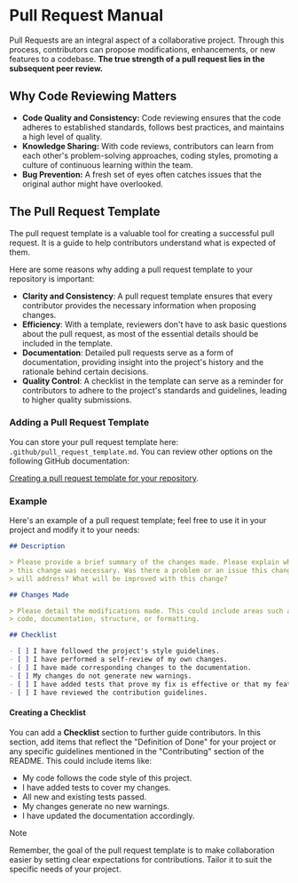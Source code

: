 # Pull Request Manual

Pull Requests are an integral aspect of a collaborative project. Through this process, contributors
can propose modifications, enhancements, or new features to a codebase. **The true strength of a
pull request lies in the subsequent peer review.**

## Why Code Reviewing Matters

- **Code Quality and Consistency:** Code reviewing ensures that the code adheres to established
  standards, follows best practices, and maintains a high level of quality.
- **Knowledge Sharing:** With code reviews, contributors can learn from each other's problem-solving
  approaches, coding styles, promoting a culture of continuous learning within the team.
- **Bug Prevention:** A fresh set of eyes often catches issues that the original author might have
  overlooked.

## The Pull Request Template

The pull request template is a valuable tool for creating a successful pull request. It is a guide
to help contributors understand what is expected of them.

Here are some reasons why adding a pull request template to your repository is important:

- **Clarity and Consistency**: A pull request template ensures that every contributor provides the
  necessary information when proposing changes.
- **Efficiency**: With a template, reviewers don't have to ask basic questions about the pull
  request, as most of the essential details should be included in the template.
- **Documentation**: Detailed pull requests serve as a form of documentation, providing insight into
  the project's history and the rationale behind certain decisions.
- **Quality Control**: A checklist in the template can serve as a reminder for contributors to
  adhere to the project's standards and guidelines, leading to higher quality submissions.

### Adding a Pull Request Template

You can store your pull request template here: `.github/pull_request_template.md`. You can review
other options on the following GitHub documentation:

[Creating a pull request template for your repository][github-creating-pr-template].

### Example

Here's an example of a pull request template; feel free to use it in your project and modify it to
your needs:

```markdown
## Description

> Please provide a brief summary of the changes made. Please explain why
> this change was necessary. Was there a problem or an issue this change
> will address? What will be improved with this change?

## Changes Made

> Please detail the modifications made. This could include areas such as
> code, documentation, structure, or formatting.

## Checklist

- [ ] I have followed the project's style guidelines.
- [ ] I have performed a self-review of my own changes.
- [ ] I have made corresponding changes to the documentation.
- [ ] My changes do not generate new warnings.
- [ ] I have added tests that prove my fix is effective or that my feature works.
- [ ] I have reviewed the contribution guidelines.
```

#### Creating a Checklist

You can add a **Checklist** section to further guide contributors. In this section, add items that
reflect the "Definition of Done" for your project or any specific guidelines mentioned in the
"Contributing" section of the README. This could include items like:

- My code follows the code style of this project.
- I have added tests to cover my changes.
- All new and existing tests passed.
- My changes generate no new warnings.
- I have updated the documentation accordingly.

> [!Note]
> Remember, the goal of the pull request template is to make collaboration easier by setting clear
> expectations for contributions. Tailor it to suit the specific needs of your project.

[github-creating-pr-template]: https://docs.github.com/en/communities/using-templates-to-encourage-useful-issues-and-pull-requests/creating-a-pull-request-template-for-your-repository
